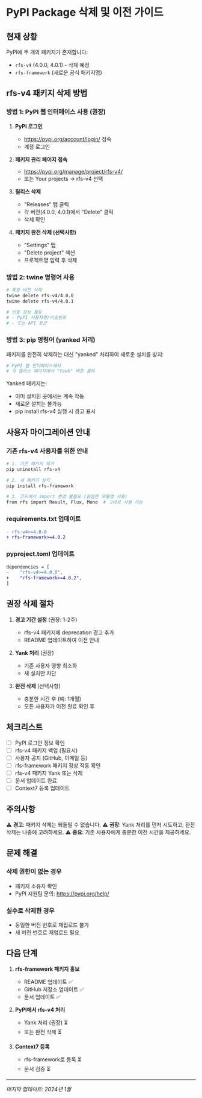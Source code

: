 # PyPI Package 삭제 및 이전 가이드

## 현재 상황

PyPI에 두 개의 패키지가 존재합니다:
- `rfs-v4` (4.0.0, 4.0.1) - 삭제 예정
- `rfs-framework` (새로운 공식 패키지명)

## rfs-v4 패키지 삭제 방법

### 방법 1: PyPI 웹 인터페이스 사용 (권장)

1. **PyPI 로그인**
   - https://pypi.org/account/login/ 접속
   - 계정 로그인

2. **패키지 관리 페이지 접속**
   - https://pypi.org/manage/project/rfs-v4/
   - 또는 Your projects → rfs-v4 선택

3. **릴리스 삭제**
   - "Releases" 탭 클릭
   - 각 버전(4.0.0, 4.0.1)에서 "Delete" 클릭
   - 삭제 확인

4. **패키지 완전 삭제 (선택사항)**
   - "Settings" 탭
   - "Delete project" 섹션
   - 프로젝트명 입력 후 삭제

### 방법 2: twine 명령어 사용

```bash
# 특정 버전 삭제
twine delete rfs-v4/4.0.0
twine delete rfs-v4/4.0.1

# 인증 정보 필요
# - PyPI 사용자명/비밀번호
# - 또는 API 토큰
```

### 방법 3: pip 명령어 (yanked 처리)

패키지를 완전히 삭제하는 대신 "yanked" 처리하여 새로운 설치를 방지:

```bash
# PyPI 웹 인터페이스에서
# 각 릴리스 페이지에서 "Yank" 버튼 클릭
```

Yanked 패키지는:
- 이미 설치된 곳에서는 계속 작동
- 새로운 설치는 불가능
- pip install rfs-v4 실행 시 경고 표시

## 사용자 마이그레이션 안내

### 기존 rfs-v4 사용자를 위한 안내

```bash
# 1. 기존 패키지 제거
pip uninstall rfs-v4

# 2. 새 패키지 설치
pip install rfs-framework

# 3. 코드에서 import 변경 불필요 (동일한 모듈명 사용)
from rfs import Result, Flux, Mono  # 그대로 사용 가능
```

### requirements.txt 업데이트

```diff
- rfs-v4>=4.0.0
+ rfs-framework>=4.0.2
```

### pyproject.toml 업데이트

```diff
dependencies = [
-    "rfs-v4>=4.0.0",
+    "rfs-framework>=4.0.2",
]
```

## 권장 삭제 절차

1. **경고 기간 설정** (권장: 1-2주)
   - rfs-v4 패키지에 deprecation 경고 추가
   - README 업데이트하여 이전 안내

2. **Yank 처리** (권장)
   - 기존 사용자 영향 최소화
   - 새 설치만 차단

3. **완전 삭제** (선택사항)
   - 충분한 시간 후 (예: 1개월)
   - 모든 사용자가 이전 완료 확인 후

## 체크리스트

- [ ] PyPI 로그인 정보 확인
- [ ] rfs-v4 패키지 백업 (필요시)
- [ ] 사용자 공지 (GitHub, 이메일 등)
- [ ] rfs-framework 패키지 정상 작동 확인
- [ ] rfs-v4 패키지 Yank 또는 삭제
- [ ] 문서 업데이트 완료
- [ ] Context7 등록 업데이트

## 주의사항

⚠️ **경고**: 패키지 삭제는 되돌릴 수 없습니다.
⚠️ **권장**: Yank 처리를 먼저 시도하고, 완전 삭제는 나중에 고려하세요.
⚠️ **중요**: 기존 사용자에게 충분한 이전 시간을 제공하세요.

## 문제 해결

### 삭제 권한이 없는 경우
- 패키지 소유자 확인
- PyPI 지원팀 문의: https://pypi.org/help/

### 실수로 삭제한 경우
- 동일한 버전 번호로 재업로드 불가
- 새 버전 번호로 재업로드 필요

## 다음 단계

1. **rfs-framework 패키지 홍보**
   - README 업데이트 ✅
   - GitHub 저장소 업데이트 ✅
   - 문서 업데이트 ✅

2. **PyPI에서 rfs-v4 처리**
   - Yank 처리 (권장) ⏳
   - 또는 완전 삭제 ⏳

3. **Context7 등록**
   - rfs-framework로 등록 ⏳
   - 문서 검증 ⏳

---

*마지막 업데이트: 2024년 1월*